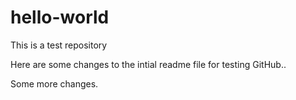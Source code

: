 # hello-world
This is a test repository

Here are some changes to the intial readme file for testing GitHub..

Some more changes.
